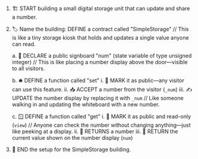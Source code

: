 1. 🏗️ START building a small digital storage unit that can update and share a number.

2. 🏷️ Name the building:
   DEFINE a contract called "SimpleStorage"
   // This is like a tiny storage kiosk that holds and updates a single value anyone can read.

   a. 🧮 DECLARE a public signboard "num" (state variable of type unsigned integer)
      // This is like placing a number display above the door—visible to all visitors.

   b. 🛎️ DEFINE a function called "set"
      i. 📢 MARK it as public—any visitor can use this feature.
      ii. 📥 ACCEPT a number from the visitor (`_num`)
      iii. ✍️ UPDATE the number display by replacing it with `_num`
           // Like someone walking in and updating the whiteboard with a new number.

   c. 🪟 DEFINE a function called "get"
      i. 📢 MARK it as public and read-only (`view`)
         // Anyone can check the number without changing anything—just like peeking at a display.
      ii. 🔁 RETURNS a number
      iii. 🧾 RETURN the current value shown on the number display (`num`)

3. 🏁 END the setup for the SimpleStorage building.


